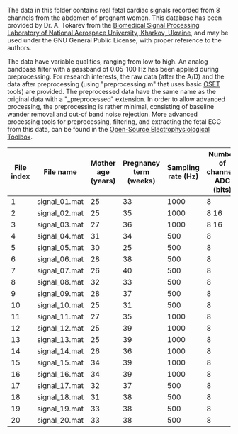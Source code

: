 The data in this folder contains real fetal cardiac signals recorded from 8 channels from the abdomen of pregnant women. This database has been provided by Dr. A. Tokarev from the [Biomedical Signal Processing Laboratory of National Aerospace University, Kharkov, Ukraine](http://www.xai-medica.com/), and may be used under the GNU General Public License, with proper reference to the authors.

The data have variable qualities, ranging from low to high. An analog bandpass filter with a passband of 0.05-100 Hz has been applied during preprocessing. For research interests, the raw data (after the A/D) and the data after preprocessing (using "preprocessing.m" that uses basic [OSET](https://github.com/alphanumericslab/OSET) tools) are provided. The preprocessed data have the same name as the original data with a "_preprocessed" extension. In order to allow advanced processing, the preprocessing is rather minimal, consisting of baseline wander removal and out-of band noise rejection. More advanced processing tools for preprocessing, filtering, and extracting the fetal ECG from this data, can be found in the [Open-Source Electrophysiological Toolbox](https://github.com/alphanumericslab/OSET).

File index | File name | Mother age (years) | Pregnancy term (weeks) | Sampling rate (Hz) | Number of channels ADC (bits) | ADC full scale (mV) | Quantization (µV/bit)
------------ | ------------- | ------------- | ------------- | ------------- | ------------- | ------------- | -------------
1	| signal_01.mat	| 25 |	33 |	1000	| 8	| 16	| ± 8	| 0.25
2	| signal_02.mat	| 25	| 35	| 1000	| 8	16	| ± 8	| 0.25
3	| signal_03.mat	| 27	| 36	| 1000	| 8	16	| ± 8	| 0.25
4	| signal_04.mat	| 31	| 34	| 500	| 8	| 12	| ± 1	| 0.5
5	| signal_05.mat	| 30	| 25	| 500	| 8	| 12	| ± 1	| 0.5
6	| signal_06.mat	| 28	| 38	| 500	| 8	| 12	| ± 1	| 0.5
7	| signal_07.mat	| 26	| 40	| 500	| 8	| 12	| ± 1	| 0.5
8	| signal_08.mat	| 32	| 33	| 500	| 8	| 12	| ± 1	| 0.5
9	| signal_09.mat	| 28	| 37	| 500	| 8	| 12	| ± 1	| 0.5
10	| signal_10.mat	| 25	| 31	| 500	| 8	| 12	| ± 1	| 0.5
11	| signal_11.mat	| 27	| 35	| 1000	| 8	| 16	| ± 8	| 0.25
12	| signal_12.mat	| 25	| 39	| 1000	| 8	| 16	| ± 8	| 0.25
13	| signal_13.mat	| 25	| 39	| 1000	| 8	| 16	| ± 8	| 0.25
14	| signal_14.mat	| 26	| 36	| 1000	| 8	| 16	| ± 2	| 0.0625
15	| signal_15.mat	| 34	| 39	| 1000	| 8	| 16	| ± 2	| 0.0625
16	| signal_16.mat	| 34	| 39	| 1000	| 8	| 16	| ± 2	| 0.0625
17	| signal_17.mat	| 32	| 37	| 500	| 8	| 12	| ± 1	| 0.5
18	| signal_18.mat	| 31	| 38	| 500	| 8	| 16	| ± 8	| 0.25
19	| signal_19.mat	| 33	| 38	| 500	| 8	| 16	| ± 8	| 0.25
20	| signal_20.mat	| 33	| 38	| 500	| 8	| 16	| ± 8	| 0.25
